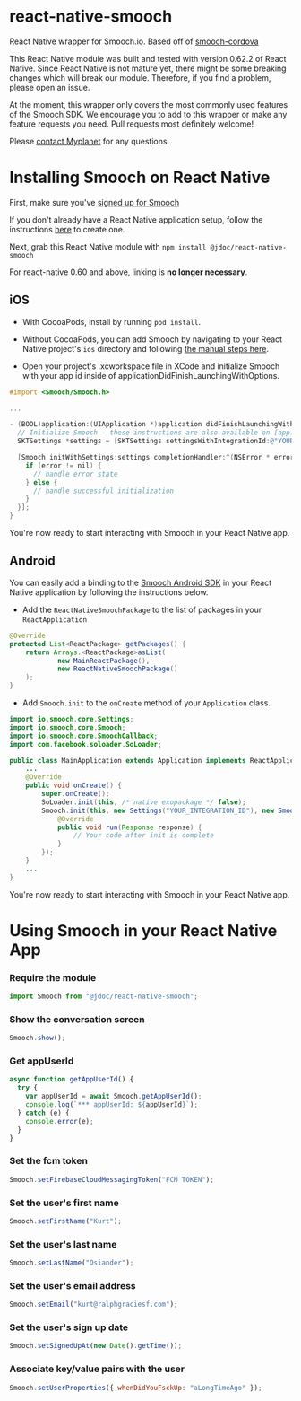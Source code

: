 # react-native-smooch

React Native wrapper for Smooch.io. Based off of [smooch-cordova](https://github.com/smooch/smooch-cordova)

This React Native module was built and tested with version 0.62.2 of React Native. Since React Native is not mature yet, there might be some breaking changes which will break our module. Therefore, if you find a problem, please open an issue.

At the moment, this wrapper only covers the most commonly used features of the Smooch SDK. We encourage you to add to this wrapper or make any feature requests you need. Pull requests most definitely welcome!

Please [contact Myplanet](mailto:jorge.s@myplanet.com) for any questions.

# Installing Smooch on React Native

First, make sure you've [signed up for Smooch](https://app.smooch.io/signup)

If you don't already have a React Native application setup, follow the instructions [here](https://facebook.github.io/react-native/docs/getting-started.html) to create one.

Next, grab this React Native module with `npm install @jdoc/react-native-smooch`

For react-native 0.60 and above, linking is **no longer necessary**.

## iOS

- With CocoaPods, install by running `pod install`.

- Without CocoaPods, you can add Smooch by navigating to your React Native project's `ios` directory and following [the manual steps here](http://docs.smooch.io/ios/#adding-smooch-to-your-app).

- Open your project's .xcworkspace file in XCode and initialize Smooch with your app id inside of applicationDidFinishLaunchingWithOptions.

```objective-c
#import <Smooch/Smooch.h>

...

- (BOOL)application:(UIApplication *)application didFinishLaunchingWithOptions:(NSDictionary *)launchOptions {
  // Initialize Smooch - these instructions are also available on [app.smooch.io](https://app.smooch.io)
  SKTSettings *settings = [SKTSettings settingsWithIntegrationId:@"YOUR_INTEGRATION_ID"];

  [Smooch initWithSettings:settings completionHandler:^(NSError * error, NSDictionary * userInfo) {
    if (error != nil) {
      // handle error state
    } else {
      // handle successful initialization
    }
  }];
}
```

You're now ready to start interacting with Smooch in your React Native app.

## Android

You can easily add a binding to the [Smooch Android SDK](https://github.com/smooch/smooch-android) in your React Native application by following the instructions below.

- Add the `ReactNativeSmoochPackage` to the list of packages in your `ReactApplication`

```java
@Override
protected List<ReactPackage> getPackages() {
    return Arrays.<ReactPackage>asList(
            new MainReactPackage(),
            new ReactNativeSmoochPackage()
    );
}
```

- Add `Smooch.init` to the `onCreate` method of your `Application` class.

```java
import io.smooch.core.Settings;
import io.smooch.core.Smooch;
import io.smooch.core.SmoochCallback;
import com.facebook.soloader.SoLoader;

public class MainApplication extends Application implements ReactApplication {
    ...
    @Override
    public void onCreate() {
        super.onCreate();
        SoLoader.init(this, /* native exopackage */ false);
        Smooch.init(this, new Settings("YOUR_INTEGRATION_ID"), new SmoochCallback() {
            @Override
            public void run(Response response) {
                // Your code after init is complete
            }
        });
    }
    ...
}
```

You're now ready to start interacting with Smooch in your React Native app.

# Using Smooch in your React Native App

### Require the module

```javascript
import Smooch from "@jdoc/react-native-smooch";
```

### Show the conversation screen

```javascript
Smooch.show();
```

### Get appUserId

```javascript
async function getAppUserId() {
  try {
    var appUserId = await Smooch.getAppUserId();
    console.log(`*** appUserId: ${appUserId}`);
  } catch (e) {
    console.error(e);
  }
}
```

### Set the fcm token

```javascript
Smooch.setFirebaseCloudMessagingToken("FCM TOKEN");
```

### Set the user's first name

```javascript
Smooch.setFirstName("Kurt");
```

### Set the user's last name

```javascript
Smooch.setLastName("Osiander");
```

### Set the user's email address

```javascript
Smooch.setEmail("kurt@ralphgraciesf.com");
```

### Set the user's sign up date

```javascript
Smooch.setSignedUpAt(new Date().getTime());
```

### Associate key/value pairs with the user

```javascript
Smooch.setUserProperties({ whenDidYouFsckUp: "aLongTimeAgo" });
```
